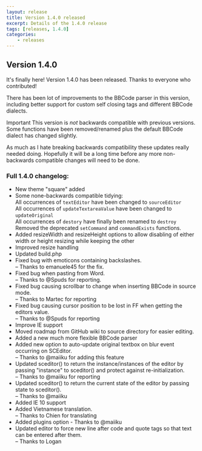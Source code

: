 ```yaml
---
layout: release
title: Version 1.4.0 released
excerpt: Details of the 1.4.0 release
tags: [releases, 1.4.0]
categories:
    - releases
---
```

## Version 1.4.0

It's finally here! Version 1.4.0 has been released. Thanks to everyone who contributed!

There has been lot of improvements to the BBCode parser in this version, including better support for custom self closing tags and different BBCode dialects.

<span class="Label Label--important">Important</span> This version is *not* backwards compatible with previous versions. Some functions have been removed/renamed plus the default BBCode dialect has changed slightly.

As much as I hate breaking backwards compatibility these updates really needed doing. Hopefully it will be a long time before any more non-backwards compatible changes will need to be done.

### Full 1.4.0 changelog:

<div class="well">
	<ul>
		<li>New theme "square" added</li>
		<li>Some none-backwards compatible tidying:<br>
		All occurrences of <code>textEditor</code> have been changed to <code>sourceEditor</code><br>
		All occurrences of <code>updateTextareaValue</code> have been changed to <code>updateOriginal</code><br>
		All occurrences of <code>destory</code> have finally been renamed to <code>destroy</code><br>
		Removed the deprecated <code>setCommand</code> and <code>commandExists</code> functions.</li>
		<li>Added resizeWidth and resizeHeight options to allow disabling of either width or height resizing while keeping the other</li>
		<li>Improved resize handling</li>
		<li>Updated build.php</li>
		<li>Fixed bug with emoticons containing backslashes.<br>
			&ndash; Thanks to emanuele45 for the fix.</li>
		<li>Fixed bug when pasting from Word.<br>
			&ndash; Thanks to @Spuds for reporting.</li>
		<li>Fixed bug causing scrollbar to change when inserting BBCode in source mode.<br>
			&ndash; Thanks to Martec for reporting</li>
		<li>Fixed bug causing cursor position to be lost in FF when getting the editors value.<br>
			&ndash; Thanks to @Spuds for reporting</li>
		<li>Improve IE support</li>
		<li>Moved roadmap from GitHub wiki to source directory for easier editing.</li>
		<li>Added a new much more flexible BBCode parser</li>
		<li>Added new option to auto-update original textbox on blur event occurring on SCEditor.<br>
			&ndash; Thanks to @maiiku for adding this feature</li>
		<li>Updated sceditor() to return the instance/instances of the editor by passing "instance" to sceditor() and protect against re-initialization.<br>
			&ndash; Thanks to @maiiku for reporting</li>
		<li>Updated sceditor() to return the current state of the editor by passing state to sceditor().<br>
			&ndash; Thanks to @maiiku</li>
		<li>Added IE 10 support</li>
		<li>Added Vietnamese translation.<br>
			&ndash; Thanks to Chien for translating</li>
		<li>Added plugins option - Thanks to @maiiku</li>
		<li>Updated editor to force new line after code and quote tags so that text can be entered after them.<br>
			&ndash; Thanks to Logan</li>
	</ul>
</div>
